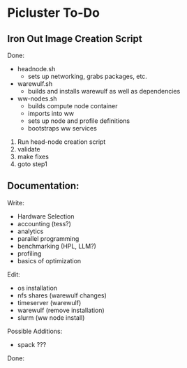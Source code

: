 # Picluster To-Do

## Iron Out Image Creation Script
Done:
- headnode.sh
    - sets up networking, grabs packages, etc.
- warewulf.sh
    - builds and installs warewulf as well as dependencies
- ww-nodes.sh
    - builds compute node container
    - imports into ww
    - sets up node and profile definitions
    - bootstraps ww services

1. Run head-node creation script
2. validate
3. make fixes
4. goto step1

## Documentation:
Write:
- Hardware Selection
- accounting (tess?)
- analytics
- parallel programming
- benchmarking (HPL, LLM?)
- profiling
- basics of optimization

Edit:
- os installation
- nfs shares (warewulf changes)
- timeserver (warewulf)
- warewulf (remove installation)
- slurm (ww node install)

Possible Additions:
- spack ???

Done: